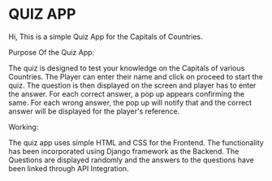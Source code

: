 # QUIZ APP

Hi,
This is a simple Quiz App for the Capitals of Countries. 

Purpose Of the Quiz App:

The quiz is designed to test your knowledge on the Capitals of various Countries.
The Player can enter their name and click on proceed to start the quiz.
The question is then displayed on the screen and player has to enter the answer.
For each correct answer, a pop up appears confirming the same.
For each wrong answer, the pop up will notify that and the correct answer will be displayed for the player's reference.

Working:

The quiz app uses simple HTML and CSS for the Frontend.
The functionality has been incorporated using Django framework as the Backend.
The Questions are displayed randomly and the answers to the questions have been linked through API Integration.   
